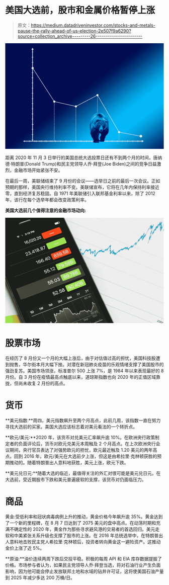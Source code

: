 # 美国大选前，股市和金属价格暂停上涨

> 原文：<https://medium.datadriveninvestor.com/stocks-and-metals-pause-the-rally-ahead-of-us-election-2e507f9a6290?source=collection_archive---------26----------------------->

![](img/377b42ce69e993e038bc9bdbc9ab9b1e.png)

距离 2020 年 11 月 3 日举行的美国总统大选投票日还有不到两个月的时间，唐纳德·特朗普(Donald Trump)和民主党领导人乔·拜登(Joe Biden)之间的竞争日益激烈，金融市场开始紧张不安。

在最后一周，美联储结束了 9 月份的会议——选举日之前的最后一次会议。正如预期的那样，美国央行维持利率不变。美联储宣布，它将在几年内保持利率接近零，直到经济复苏稳固。自 1971 年美联储引入联邦基金利率以来，除了 2012 年，该行在每个选举年都会改变政策利率。

**美国大选前几个值得注意的金融市场动向:**

![](img/7593f9a94fe4d31c42ef9dbcfe339b1e.png)

# 股票市场

在经历了 8 月份又一个月的大幅上涨后，由于对估值过高的担忧，美国科技股遭到抛售，华尔街本月大幅下挫。对潜在新冠肺炎疫苗的乐观情绪支撑了美国股市的强劲复苏。美国市场领涨，标准普尔 500 上涨 7%，是 1984 年以来表现最好的 8 月份。自 3 月份在疫情最高点触底以来，道琼斯指数也向 2020 年的正值区域靠拢，但尚未收复 2 月份的高点。

# 货币

**美元指数:**周四，美元指数飙升至两个月高点，此前几周，该指数一直在努力寻找大选前的买家。美国大选应该标志着对美元看法的一个转折点。

**欧元/美元:**2020 年，该货币对兑美元汇率飙升逾 10%。在欧洲央行政策制定者的负面评论后，货币对欧元兑美元本周触及 2 个月高点。在上次欧洲央行会议期间，央行官员表达了对强势欧元的担忧，欧元最近触及 1.20 美元的两年高点。回到 2016 年，欧元/美元在大选前夕上涨，但这是由希拉里·克林顿获胜的预期推动的。随着特朗普出人意料地获胜，美元上涨，欧元下跌。

**美元兑日元:**随着大选的临近，最值得关注的外汇对很可能是美元兑日元。在大选前，受近期股市下跌和美元普遍疲软的支撑，该货币对仍面临压力。

# 商品

黄金:受低利率和冠状病毒病例上升的推动，黄金价格今年飙升逾 35%。黄金达到了一个新的里程碑，在 8 月 7 日达到了 2075 美元的盘中高点。在动荡时期和充满不确定性的 2020 年，黄金作为那些寻求避风港的交易者的首选回归。美元走软和中美紧张关系升级也支撑了股市的上涨。在 2016 年总统选举中，在特朗普出人意料地击败民主党人希拉里·克林顿后，投资者转向黄金这一避险资产。这推动金价上涨了近 5%。

**原油:**油价连续两周下跌后交投平稳。积极的每周 API 和 EIA 库存数据提振了价格。市场参与者认为，如果民主党领导人乔·拜登当选，将对石油行业产生负面影响，因为他可能会停止发放联邦土地和水域的钻井许可证，这将使美国石油产量到 2025 年减少多达 200 万桶/日。